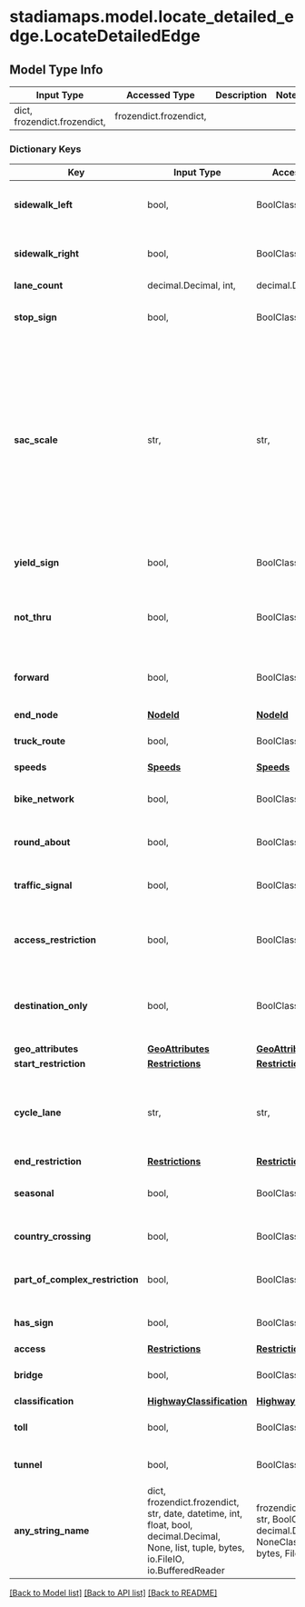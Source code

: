 # stadiamaps.model.locate_detailed_edge.LocateDetailedEdge

## Model Type Info
Input Type | Accessed Type | Description | Notes
------------ | ------------- | ------------- | -------------
dict, frozendict.frozendict,  | frozendict.frozendict,  |  | 

### Dictionary Keys
Key | Input Type | Accessed Type | Description | Notes
------------ | ------------- | ------------- | ------------- | -------------
**sidewalk_left** | bool,  | BoolClass,  | Is there a sidewalk to the left of the edge? | [optional] 
**sidewalk_right** | bool,  | BoolClass,  | Is there a sidewalk to the right of the edge? | [optional] 
**lane_count** | decimal.Decimal, int,  | decimal.Decimal,  |  | [optional] 
**stop_sign** | bool,  | BoolClass,  | Is there a stop sign at end of the directed edge? | [optional] 
**sac_scale** | str,  | str,  |  | [optional] must be one of ["none", "hiking", "mountain hiking", "demanding mountain hiking", "alpine hiking", "demanding alpine hiking", "difficult alpine hiking", ] 
**yield_sign** | bool,  | BoolClass,  | Is there a yield sign at end of the directed edge? | [optional] 
**not_thru** | bool,  | BoolClass,  | Does the edge lead to a \&quot;no-through\&quot; region? | [optional] 
**forward** | bool,  | BoolClass,  | Is the edge info forward? If false, then reverse is implied. | [optional] 
**end_node** | [**NodeId**](NodeId.md) | [**NodeId**](NodeId.md) |  | [optional] 
**truck_route** | bool,  | BoolClass,  | Is the edge part of a truck route/network? | [optional] 
**speeds** | [**Speeds**](Speeds.md) | [**Speeds**](Speeds.md) |  | [optional] 
**bike_network** | bool,  | BoolClass,  | Is the edge part of a bicycle network? | [optional] 
**round_about** | bool,  | BoolClass,  | Is the edge part of a roundabout? | [optional] 
**traffic_signal** | bool,  | BoolClass,  | Is there a traffic signal at the end of the directed edge? | [optional] 
**access_restriction** | bool,  | BoolClass,  | Is there a general restriction or access condition? | [optional] 
**destination_only** | bool,  | BoolClass,  | Is the edge destination only? If so, it will not be routed through. | [optional] 
**geo_attributes** | [**GeoAttributes**](GeoAttributes.md) | [**GeoAttributes**](GeoAttributes.md) |  | [optional] 
**start_restriction** | [**Restrictions**](Restrictions.md) | [**Restrictions**](Restrictions.md) |  | [optional] 
**cycle_lane** | str,  | str,  | Indication of the type of cycle lane (if any) present along an edge. | [optional] must be one of ["none", "shared", "dedicated", "separated", ] 
**end_restriction** | [**Restrictions**](Restrictions.md) | [**Restrictions**](Restrictions.md) |  | [optional] 
**seasonal** | bool,  | BoolClass,  | Is access seasonal (ex. no access in winter)? | [optional] 
**country_crossing** | bool,  | BoolClass,  | Does the edge cross into a new country? | [optional] 
**part_of_complex_restriction** | bool,  | BoolClass,  | Is the edge part of a complex restriction? | [optional] 
**has_sign** | bool,  | BoolClass,  | Do exit signs exist for the edge? | [optional] 
**access** | [**Restrictions**](Restrictions.md) | [**Restrictions**](Restrictions.md) |  | [optional] 
**bridge** | bool,  | BoolClass,  | Is the edge part of a bridge? | [optional] 
**classification** | [**HighwayClassification**](HighwayClassification.md) | [**HighwayClassification**](HighwayClassification.md) |  | [optional] 
**toll** | bool,  | BoolClass,  | Is the edge part of a toll road? | [optional] 
**tunnel** | bool,  | BoolClass,  | Is the edge part of a tunnel? | [optional] 
**any_string_name** | dict, frozendict.frozendict, str, date, datetime, int, float, bool, decimal.Decimal, None, list, tuple, bytes, io.FileIO, io.BufferedReader | frozendict.frozendict, str, BoolClass, decimal.Decimal, NoneClass, tuple, bytes, FileIO | any string name can be used but the value must be the correct type | [optional]

[[Back to Model list]](../../README.md#documentation-for-models) [[Back to API list]](../../README.md#documentation-for-api-endpoints) [[Back to README]](../../README.md)

